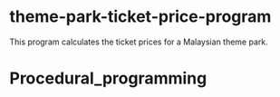 # theme-park-ticket-price-program
This program calculates the ticket prices for a Malaysian theme park.
# Procedural_programming
